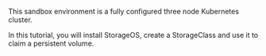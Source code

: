 This sandbox environment is a fully configured three node Kubernetes cluster.

In this tutorial, you will install StorageOS, create a StorageClass and use it to claim a persistent volume.